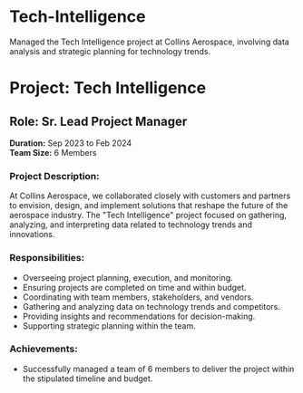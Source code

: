 # Tech-Intelligence
Managed the Tech Intelligence project at Collins Aerospace, involving data analysis and strategic planning for technology trends.
# Project: Tech Intelligence

## Role: Sr. Lead Project Manager
**Duration:** Sep 2023 to Feb 2024  
**Team Size:** 6 Members

### Project Description:
At Collins Aerospace, we collaborated closely with customers and partners to envision, design, and implement solutions that reshape the future of the aerospace industry. The "Tech Intelligence" project focused on gathering, analyzing, and interpreting data related to technology trends and innovations.

### Responsibilities:
- Overseeing project planning, execution, and monitoring.
- Ensuring projects are completed on time and within budget.
- Coordinating with team members, stakeholders, and vendors.
- Gathering and analyzing data on technology trends and competitors.
- Providing insights and recommendations for decision-making.
- Supporting strategic planning within the team.

### Achievements:
- Successfully managed a team of 6 members to deliver the project within the stipulated timeline and budget.
